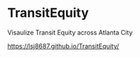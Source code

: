 # TransitEquity
Visaulize Transit Equity across Atlanta City

https://lsj8687.github.io/TransitEquity/
